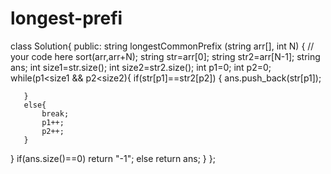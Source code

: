 # longest-prefi
class Solution{
  public:
    string longestCommonPrefix (string arr[], int N)
    {
        // your code here
    sort(arr,arr+N);
    string str=arr[0];
    string str2=arr[N-1];
    string ans;
    int size1=str.size();
    int size2=str2.size();
    int p1=0;
    int p2=0;
   while(p1<size1 && p2<size2){
       if(str[p1]==str2[p2])
       {
           ans.push_back(str[p1]);
           
       }
       else{
           break;
           p1++;
           p2++;
       }
   }
   if(ans.size()==0)
       return "-1";
   else
    return ans;
    }
};
